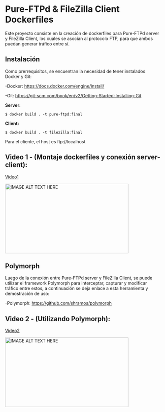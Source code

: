 # Pure-FTPd & FileZilla Client Dockerfiles
Este proyecto consiste en la creación de dockerfiles para Pure-FTPd server y FileZilla Client, los cuales se asocian al protocolo FTP, para que ambos puedan generar tráfico entre sí.
## Instalación
Como prerrequisitos, se encuentran la necesidad de tener instalados Docker y Git:

-Docker: https://docs.docker.com/engine/install/

-Git:  https://git-scm.com/book/en/v2/Getting-Started-Installing-Git

**Server:**
```
$ docker build . -t pure-ftpd:final
```
**Client:**
```
$ docker build . -t filezilla:final
```
Para el cliente, el host es ftp://localhost

## Video 1 - (Montaje dockerfiles y conexión server-client):

[Video1](https://youtu.be/7y6xFn3h1KI)

<a href="https://youtu.be/7y6xFn3h1KI" target="_blank"><img src="https://img.youtube.com/vi/7y6xFn3h1KI/maxresdefault.jpg" 
alt="IMAGE ALT TEXT HERE" width="400" height="225"/></a>

## Polymorph
Luego de la conexión entre Pure-FTPd server y FileZilla Client, se puede utilizar el framework Polymorph para interceptar, capturar y modificar tráfico entre estos, a continuación se deja enlace a esta herramienta y demostración de uso:

-Polymorph: https://github.com/shramos/polymorph

## Video 2 - (Utilizando Polymorph):

[Video2](https://youtu.be/UEybiL0i-uM)

<a href="https://youtu.be/UEybiL0i-uM" target="_blank"><img src="https://img.youtube.com/vi/UEybiL0i-uM/maxresdefault.jpg" 
alt="IMAGE ALT TEXT HERE" width="400" height="225"/></a>

